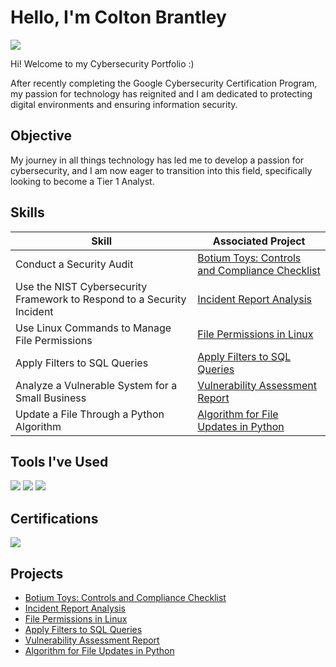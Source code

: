 # Hello, I'm Colton Brantley
<a href="https://www.linkedin.com/in/coltonb02/"><img src="https://img.shields.io/badge/-LinkedIn-0072b1?&style=for-the-badge&logo=linkedin&logoColor=white" /></a>

Hi! Welcome to my Cybersecurity Portfolio :) 

After recently completing the Google Cybersecurity Certification Program, my passion for technology has reignited and I am dedicated to protecting digital environments and ensuring information security.

## Objective

My journey in all things technology has led me to develop a passion for cybersecurity, and I am now eager to transition into this field, specifically looking to become a Tier 1 Analyst.

## Skills

| Skill                                         | Associated Project         |
|-----------------------------------------------|----------------------------|
| Conduct a Security Audit          | <a href="https://github.com/coltonb02/BotiumToysControlsandComplianceChecklist">Botium Toys: Controls and Compliance Checklist </a>|
| Use the NIST Cybersecurity Framework to Respond to a Security Incident | <a href="https://github.com/coltonb02/Incident-Report-Analysis">Incident Report Analysis</a>|
| Use Linux Commands to Manage File Permissions         | <a href="https://github.com/coltonb02/FilePermissionsinLinux">File Permissions in Linux</a>|
| Apply Filters to SQL Queries      | <a href="https://github.com/coltonb02/ApplyFilterstoSQLQueries">Apply Filters to SQL Queries</a>|
| Analyze a Vulnerable System for a Small Business                  | <a href="https://github.com/coltonb02/VulnerabilityAssesmentReport">Vulnerability Assessment Report</a>|
| Update a File Through a Python Algorithm | <a href="https://github.com/coltonb02/AlgorithmForFileUpdatesinPython">Algorithm for File Updates in Python</a>|

## Tools I've Used
<div>
    <img src="https://img.shields.io/badge/-Linux-FCC624?&style=for-the-badge&logo=Linux&logoColor=black" />
    <img src="https://img.shields.io/badge/-SQL-4479A1?&style=for-the-badge&logo=MySQL&logoColor=white" />
    <img src="https://img.shields.io/badge/-Python-3776AB?&style=for-the-badge&logo=Python&logoColor=white" />
</div>

## Certifications
<div>
<img src="https://img.shields.io/badge/-Google%20Cybersecurity%20Certification-4285F4?&style=for-the-badge&logo=Google&logoColor=white" />

</div>

## Projects
- <a href="https://github.com/coltonb02/BotiumToysControlsandComplianceChecklist">Botium Toys: Controls and Compliance Checklist </a>
- <a href="https://github.com/coltonb02/Incident-Report-Analysis">Incident Report Analysis</a>
- <a href="https://github.com/coltonb02/FilePermissionsinLinux">File Permissions in Linux</a>
- <a href="https://github.com/coltonb02/ApplyFilterstoSQLQueries">Apply Filters to SQL Queries</a>
- <a href="https://github.com/coltonb02/VulnerabilityAssesmentReport">Vulnerability Assessment Report</a>
- <a href="https://github.com/coltonb02/AlgorithmForFileUpdatesinPython">Algorithm for File Updates in Python</a>
